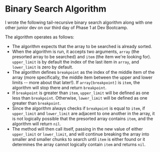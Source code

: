 # Binary Search Algorithm

I wrote the following tail-recursive binary search algorithm along with one other junior dev on our third day of Phase 1 at Dev Bootcamp.

The algorithm operates as follows:

* The algorithm expects that the array to be searched is already sorted.
* When the algorithm is run, it accepts two arguments, `array` (the presorted array to be searched) and `item` (the item we're looking for). `upper_limit` is by default the index of the last item in `array`, and `lower_limit` is zero by default.
* The algorithm defines `breakpoint` as the index of the middle item of the array (more specifically, the middle item between the upper and lower limits -- more about that later!). If `array[breakpoint]` is `item`, the algorithm will stop there and return `breakpoint`.
* If `breakpoint` is greater than `item`, `upper_limit` will be defined as one less than `breakpoint`. Otherwise, `lower_limit` will be defined as one greater than `breakpoint`.
* Since the algorithm always checks if `breakpoint` is equal to `item`, if `upper_limit` and `lower_limit` are adjacent to one another in the array, it is not logically possible that the presorted array contains `item`, and the algorithm will return `nil`.
* The method will then call itself, passing in the new value of either `upper_limit` or `lower_limit`, and will continue breaking the array into smaller and smaller chunks to search until `item` is either found or it determines the array cannot logically contain `item` and returns `nil`.